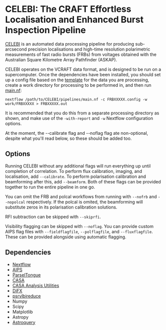 # CELEBI: The CRAFT Effortless Localisation and Enhanced Burst Inspection Pipeline

[CELEBI](https://arxiv.org/abs/2301.13484) is an automated data processing pipeline for producing sub-arcsecond precision localisations and high-time resolution polarimetric measurements of fast radio bursts (FRBs) from voltages obtained with the Australian Square Kilometre Array Pathfinder (ASKAP).

CELEBI operates on the VCRAFT data format, and is designed to be run on a supercomputer. Once the dependencies have been installed, you should set up a config file based on the [template](configs/template.config) for the data you are processing, create a work directory for processing to be performed in, and then run [main.nf](pipelines/main.nf):
```
nextflow /path/to/CELEBI/pipelines/main.nf -c FRBXXXXX.config -w work/FRBXXXXX > FRBXXXXX.out
```
It is recommended that you do this from a separate processing directory as shown, and make use of the `-with-report` and `-w` Nextflow configuration options.

At the moment, the --calibrate flag and --noflag flag ate non-optional, despite what you'll read below, so these should be added too.

## Options
Running CELEBI without any additional flags will run everything up until completion of correlation. To perform flux calibration, imaging, and localisation, add `--calibrate`. To perform polarisation calibration and beamforming after this, add `--beamform`. Both of these flags can be provided together to run the entire pipeline in one go.

You can omit the FRB and polcal workflows from running with `--nofrb` and `--nopolcal` respectively. If the polcal is omited, the beamforming will substitute zeros in its polarisation calibration solutions.

RFI subtraction can be skipped with `--skiprfi`.

Visibility flagging can be skipped with `--noflag`. You can provide custom AIPS flag files with `--fieldflagfile`, `--polflagfile`, and `--fluxflagfile`. These can be provided alongside using automatic flagging.

## Dependencies
- [Nextflow](https://nextflow.io/)
- [AIPS](https://doi.org/10.1007/0-306-48080-8_7)
- [ParselTongue](https://www.jive.eu/jivewiki/doku.php?id=parseltongue:parseltongue)
- [CASA](https://dx.doi.org/10.1088/1538-3873/ac9642)
- [CASA Analysis Utilities](https://casaguides.nrao.edu/index.php/Analysis_Utilities)
- [DiFX](http://dx.doi.org/10.1086/658907)
- [psrvlbireduce](https://github.com/dingswin/psrvlbireduce)
- Numpy
- Scipy
- Matplotlib
- Astropy
- [Astroquery](https://dx.doi.org/10.3847/1538-3881/aafc33)
